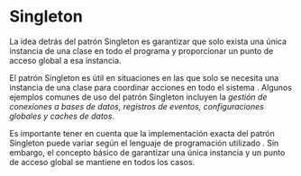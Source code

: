 # Singleton
La idea detrás del patrón Singleton es garantizar que solo exista una única instancia de una clase en todo el programa y proporcionar un punto de acceso global a esa instancia.

El patrón Singleton es útil en situaciones en las que solo se necesita una instancia de una clase para coordinar acciones en todo el sistema . Algunos ejemplos comunes de uso del patrón Singleton incluyen la *gestión de conexiones a bases de datos, registros de eventos, configuraciones globales y caches de datos*.

Es importante tener en cuenta que la implementación exacta del patrón Singleton puede variar según el lenguaje de programación utilizado . Sin embargo, el concepto básico de garantizar una única instancia y un punto de acceso global se mantiene en todos los casos.
